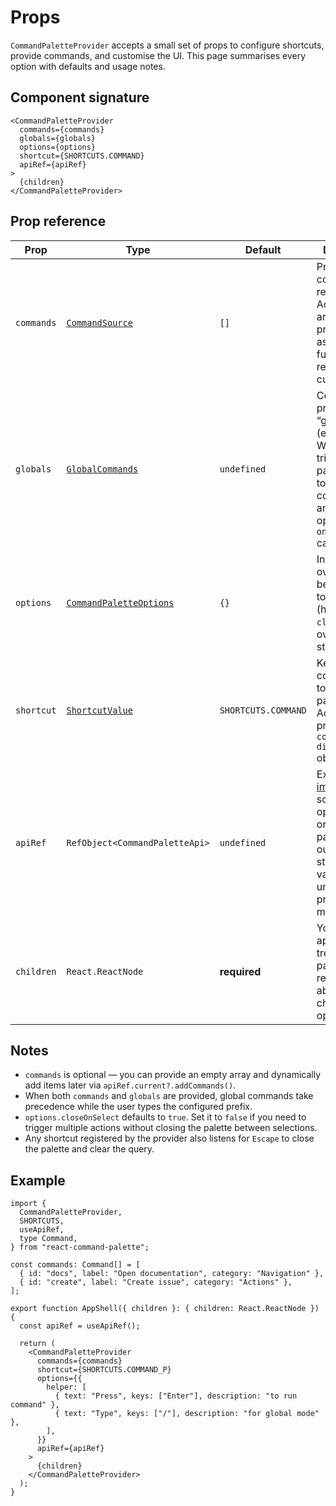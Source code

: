 # Props

`CommandPaletteProvider` accepts a small set of props to configure shortcuts, provide commands, and customise the UI. This page summarises every option with defaults and usage notes.

## Component signature

```tsx
<CommandPaletteProvider
  commands={commands}
  globals={globals}
  options={options}
  shortcut={SHORTCUTS.COMMAND}
  apiRef={apiRef}
>
  {children}
</CommandPaletteProvider>
```

## Prop reference

| Prop | Type | Default | Description |
| --- | --- | --- | --- |
| `commands` | [`CommandSource`](./commands.md#command-sources) | `[]` | Primary list of commands to render. Accepts an array, promise, or async function receiving the current query. |
| `globals` | [`GlobalCommands`](./commands.md#global-commands) | `undefined` | Configure a prefixed “global mode” (e.g. `/` or `>`). When triggered, the palette swaps to these commands and fires the optional `onTrigger` callback once. |
| `options` | [`CommandPaletteOptions`](./customize.md#options-structure) | `{}` | Inline style overrides and behavioural toggles (helpers, `closeOnSelect`, overlay styling, etc.). |
| `shortcut` | [`ShortcutValue`](./shortcuts.md) | `SHORTCUTS.COMMAND` | Keyboard combo that toggles the palette. Accepts a preset or a `{ combo, display }` object. |
| `apiRef` | `RefObject<CommandPaletteApi>` | `undefined` | Exposes the [imperative API](./api.md#methods) so you can open, close, or update the palette outside React state. The ref value is `null` until the provider mounts. |
| `children` | `React.ReactNode` | **required** | Your application tree. The palette is rendered above these children when opened. |

## Notes

- `commands` is optional — you can provide an empty array and dynamically add items later via `apiRef.current?.addCommands()`.
- When both `commands` and `globals` are provided, global commands take precedence while the user types the configured prefix.
- `options.closeOnSelect` defaults to `true`. Set it to `false` if you need to trigger multiple actions without closing the palette between selections.
- Any shortcut registered by the provider also listens for `Escape` to close the palette and clear the query.

## Example

```tsx
import {
  CommandPaletteProvider,
  SHORTCUTS,
  useApiRef,
  type Command,
} from "react-command-palette";

const commands: Command[] = [
  { id: "docs", label: "Open documentation", category: "Navigation" },
  { id: "create", label: "Create issue", category: "Actions" },
];

export function AppShell({ children }: { children: React.ReactNode }) {
  const apiRef = useApiRef();

  return (
    <CommandPaletteProvider
      commands={commands}
      shortcut={SHORTCUTS.COMMAND_P}
      options={{
        helper: [
          { text: "Press", keys: ["Enter"], description: "to run command" },
          { text: "Type", keys: ["/"], description: "for global mode" },
        ],
      }}
      apiRef={apiRef}
    >
      {children}
    </CommandPaletteProvider>
  );
}
```
